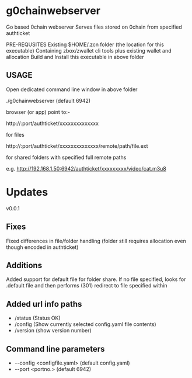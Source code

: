 # g0chainwebserver
Go based 0chain webserver
Serves files stored on 0chain from specified authticket
 
PRE-REQUSITES
Existing $HOME/.zcn folder (the location for this executable)
Containing zbox/zwallet cli tools plus existing wallet and allocation
Build and Install this executable in above folder

## USAGE

Open dedicated command line window in above folder

./g0chainwebserver <port> (default 6942)

browser (or app) point to:-

http://<IPaddress>:port/authticket/xxxxxxxxxxxxxx

for files

http://<IPaddress>:port/authticket/xxxxxxxxxxxxxx/remote/path/file.ext

for shared folders with specified full remote paths

e.g. http://192.168.1.50:6942/authticket/xxxxxxxxx/video/cat.m3u8

# Updates

v0.0.1

## Fixes

Fixed differences in file/folder handling (folder still requires allocation even though encoded in authticket)

## Additions

Added support for default file for folder share. If no file specified, looks for .default file and then performs (301) redirect to file specified within

## Added url info paths

- /status (Status OK)
- /config (Show currently selected config.yaml file contents)
- /version (show version number)

## Command line parameters

- --config <configfile.yaml> (default config.yaml)
- --port <portno.> (default 6942)

